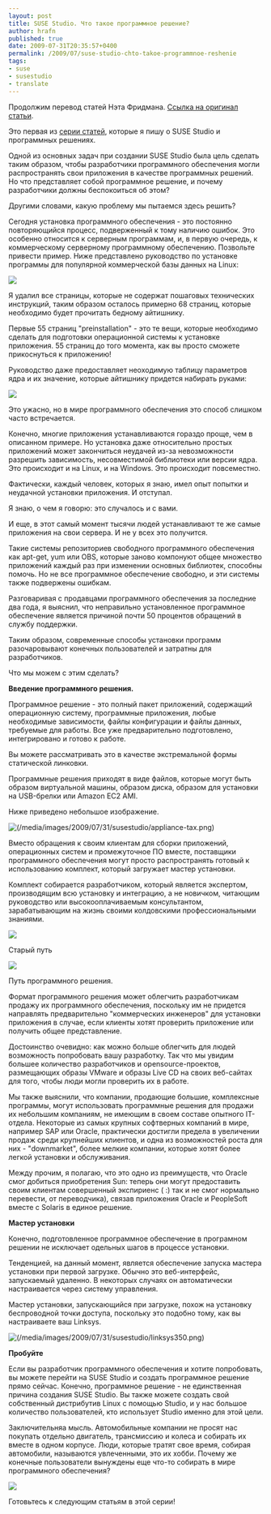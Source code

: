 ```yaml
--- 
layout: post 
title: SUSE Studio. Что такое программное решение? 
author: hrafn 
published: true 
date: 2009-07-31T20:35:57+0400 
permalink: /2009/07/suse-studio-chto-takoe-programmnoe-reshenie
tags:
- suse
- susestudio
- translate
--- 
```


Продолжим перевод статей Нэта Фридмана. [Ссылка на оригинал статьи](http://nat.org/blog/2009/07/what-is-a-software-appliance/).

Это первая из [серии статей](http://hrafn.me/2009/07/suse-studio-1-0/),
которые я пишу о SUSE Studio и программных решениях.

Одной из основных задач при создании SUSE Studio была цель сделать таким
образом, чтобы разработчики программного обеспечения могли распространять свои
приложения в качестве программных решений. Но что представляет собой
программное решение, и почему разработчики должны беспокоиться об этом?

<!--more-->

Другими словами, какую проблему мы пытаемся здесь решить?

Сегодня установка программного обеспечения - это постоянно повторяющийся
процесс, подверженный к тому наличию ошибок. Это особенно относится к
серверным программам, и, в первую очередь, к коммерческому серверному
программному обеспечению. Позвольте привести пример. Ниже представлено
руководство по установке программы для популярной коммерческой базы данных на
Linux:

[![](/media/images/2009/07/31/susestudio/install-db.png)](/media/images/2009/07/31/susestudio/install-db.png)

Я удалил все страницы, которые не содержат пошаговых технических инструкций,
таким образом осталось примерно 68 страниц, которые необходимо будет прочитать
бедному айтишнику.

Первые 55 страниц "preinstallation" - это те вещи, которые необходимо сделать
для подготовки операционной системы к установке приложения. 55 страниц до того
момента, как вы просто сможете прикоснуться к приложению!

Руководство даже предоставляет неоходимую таблицу параметров ядра и их
значение, которые айтишнику придется набирать руками:

[![](/media/images/2009/07/31/susestudio/install-kernel.png)](/media/images/2009/07/31/susestudio/install-kernel.png)

Это ужасно, но в мире программного обеспечения это способ слишком часто
встречается.

Конечно, многие приложения устанавливаются гораздо проще, чем в описанном
примере. Но установка даже относительно простых приложений может закончиться
неудачей из-за невозможности разрешить зависимость, несовместимой библиотеки
или версии ядра. Это происходит и на Linux, и на Windows. Это происходит
повсеместно.

Фактически, каждый человек, которых я знаю, имел опыт попытки и неудачной
установки приложения. И отступал.

Я знаю, о чем я говорю: это случалось и с вами.

И еще, в этот самый момент тысячи людей устанавливают те же самые приложения
на свои сервера. И не у всех это получится.

Такие системы репозиториев свободного программного обеспечения как apt-get,
yum или OBS, которые заново компонуют общее множество приложений каждый раз
при изменении основных библиотек, способны помочь. Но не все программное
обеспечение свободно, и эти системы также подвержены ошибкам.

Разговаривая с продавцами программного обеспечения за последние два года, я
выяснил, что неправильно установленное программное обеспечение является
причиной почти 50 процентов обращений в службу поддержки.

Таким образом, современные способы установки программ разочаровывают конечных
пользователей и затратны для разработчиков.

Что мы можем с этим сделать?

**Введение программного решения.**

Программное решение - это полный пакет приложений, содержащий операционную
систему, программные приложения, любые необходимые зависимости, файлы
конфигурации и файлы данных, требуемые для работы. Все уже предварительно
подготовлено, интегрировано и готово к работе.

Вы можете рассматривать это в качестве экстремальной формы статической
линковки.

Программные решения приходят в виде файлов, которые могут быть образом
виртуальной машины, образом диска, образом для установки на USB-брелки или
Amazon EC2 AMI.

Ниже приведено небольшое изображение.

![(/media/images/2009/07/31/susestudio/appliance-tax.png)](/media/images/2009/07/31/susestudio/appliance-tax.png)

Вместо обращения к своим клиентам для сборки приложений, операционных систем и
промежуточное ПО вместе, поставщики программного обеспечения могут просто
распространять готовый к использованию комплект, который загружает мастер
установки.

Комплект собирается разработчиком, который является экспертом, производящим
всю установку и интеграцию, а не новичком, читающим руководство или
высокооплачиваемым консультантом, зарабатывающим на жизнь своими колдовскими
профессиональными знаниями.

[![](/media/images/2009/07/31/susestudio/assembleyourself400.png)](/media/images/2009/07/31/susestudio/assembleyourself400.png)

Старый путь

[![](/media/images/2009/07/31/susestudio/appliancedistribution400.png)](/media/images/2009/07/31/susestudio/appliancedistribution400.png)

Путь программного решения.

Формат программного решения может облегчить разработчикам продажу их
программного обеспечения, поскольку им не придется направлять предварительно
"коммерческих инженеров" для установки приложения в случае, если клиенты хотят
проверить приложение или получить общее представление.

Достоинство очевидно: как можно больше облегчить для людей возможность
попробовать вашу разработку. Так что мы увидим большее количество
разработчиков и opensource-проектов, размещающих образы VMware и образы Live
CD на своих веб-сайтах для того, чтобы люди могли проверить их в работе.

Мы также выяснили, что компании, продающие большие, комплексные программы,
могут использовать программные решения для продажи их небольшим компаниям, не
имеющим в своем составе опытного IT-отдела. Некоторые из самых крупных
софтверных компаний в мире, например SAP или Oracle, практически достигли
предела в увеличении продаж среди крупнейших клиентов, и одна из возможностей
роста для них - "downmarket", более мелкие компании, которые хотят более
легкой установки и обслуживания.

Между прочим, я полагаю, что это одно из преимуществ, что Oracle смог добиться
приобретения Sun: теперь они могут предоставить своим клиентам совершенный
экспириенс ( :) так и не смог нормально перевести, от переводчика), связав
приложения Oracle и PeopleSoft вместе с Solaris в единое решение.

**Мастер установки**

Конечно, подготовленное программное обеспечение в програмном решении не
исключает одельных шагов в процессе установки.

Тенденцией, на данный момент, является обеспечение запуска мастера установки
при первой загрузке. Обычно это веб-интерфейс, запускаемый удаленно. В
некоторых случаях он автоматически настраивается через систему управления.

Мастер установки, запускающийся при загрузке, похож на установку беспроводной
точки доступа, поскольку это подобно тому, как вы настраиваете ваш Linksys.

![(/media/images/2009/07/31/susestudio/linksys350.png)](/media/images/2009/07/31/susestudio/linksys350.png)

**Пробуйте**

Если вы разработчик программного обеспечения и хотите попробовать, вы можете
перейти на SUSE Studio и создать программное решение прямо сейчас. Конечно,
программное решение - не единственная причина создания SUSE Studio. Вы также
можете создать свой собственный дистрибутив Linux с помощью Studio, и у нас
большое количество пользователей, кто использует Studio именно для этой цели.

Заключительняа мысль. Автомобильные компании не просят нас покупать отдельно
двигатель, трансмиссию и колеса и собирать их вместе в одном корпусе. Люди,
которые тратят свое время, собирая автомобили, называются увлеченными, это их
хобби. Почему же конечные пользователи вынуждены еще что-то собирать в мире
программного обеспечения?

[![](/media/images/2009/07/31/susestudio/xzmypon.png)](/media/images/2009/07/31/susestudio/xzmypon.png)

Готовьтесь к следующим статьям в этой серии!

